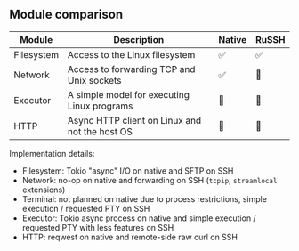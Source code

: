 ## Module comparison

| Module     | Description                                    | Native | RuSSH |
|------------|------------------------------------------------|--------|-------|
| Filesystem | Access to the Linux filesystem                 | ✅      | ✅     |
| Network    | Access to forwarding TCP and Unix sockets      | ✅      | 🚧    |
| Executor   | A simple model for executing Linux programs    | 🚧     | 🚧    |
| HTTP       | Async HTTP client on Linux and not the host OS | 🚧     | 🚧    |

Implementation details:
- Filesystem: Tokio "async" I/O on native and SFTP on SSH
- Network: no-op on native and forwarding on SSH (`tcpip`, `streamlocal` extensions)
- Terminal: not planned on native due to process restrictions, simple execution / requested PTY on SSH
- Executor: Tokio async process on native and simple execution / requested PTY with less features on SSH
- HTTP: reqwest on native and remote-side raw curl on SSH
